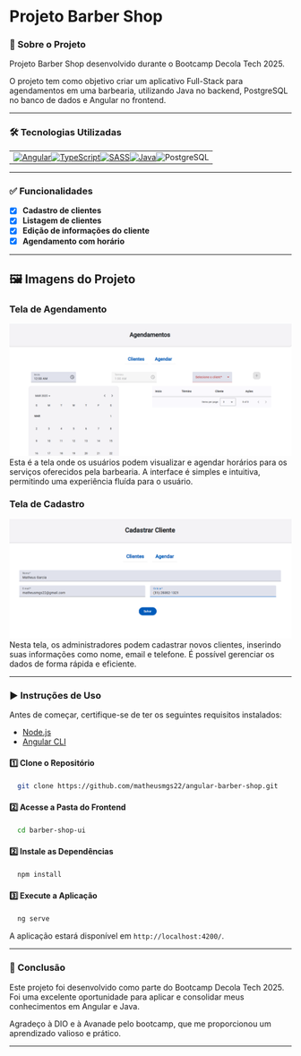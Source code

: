 # Projeto Barber Shop

### 📍 Sobre o Projeto

Projeto Barber Shop desenvolvido durante o Bootcamp Decola Tech 2025.

O projeto tem como objetivo criar um aplicativo Full-Stack para agendamentos em uma barbearia, utilizando Java no backend, PostgreSQL no banco de dados e Angular no frontend.

---

### 🛠️ Tecnologias Utilizadas

|  |
|-------------|
| <a href="https://angular.io/"><img src="https://skillicons.dev/icons?i=angular" alt="Angular"/></a><a href="https://www.typescriptlang.org/"><img src="https://skillicons.dev/icons?i=typescript" alt="TypeScript"/></a><a href="https://sass-lang.com/"><img src="https://skillicons.dev/icons?i=sass" alt="SASS"/></a><a href="https://www.java.com/"><img src="https://skillicons.dev/icons?i=java" alt="Java"/></a><img src="https://skillicons.dev/icons?i=postgresql" alt="PostgreSQL" title="PostgreSQL"/></a>

---

### ✅ Funcionalidades

- [x] **Cadastro de clientes**
- [x] **Listagem de clientes**
- [x] **Edição de informações do cliente**
- [x] **Agendamento com horário**

---

## 🖼️ Imagens do Projeto

### Tela de Agendamento
![Tela de Agendamento](./assets/tela_de_agendamento.png)
Esta é a tela onde os usuários podem visualizar e agendar horários para os serviços oferecidos pela barbearia. A interface é simples e intuitiva, permitindo uma experiência fluída para o usuário.

### Tela de Cadastro
![Tela de Cadastro](./assets/tela_de_cadastro.png)
Nesta tela, os administradores podem cadastrar novos clientes, inserindo suas informações como nome, email e telefone. É possível gerenciar os dados de forma rápida e eficiente.

---

### ▶️ Instruções de Uso

Antes de começar, certifique-se de ter os seguintes requisitos instalados:
- [Node.js](https://nodejs.org/en/download/)
- [Angular CLI](https://angular.io/cli)

#### 1️⃣ Clone o Repositório
```sh
  git clone https://github.com/matheusmgs22/angular-barber-shop.git

```

#### 2️⃣ Acesse a Pasta do Frontend
```sh
  cd barber-shop-ui
```

#### 2️⃣ Instale as Dependências
```sh
  npm install
```

#### 3️⃣ Execute a Aplicação
```sh
  ng serve
```

A aplicação estará disponível em `http://localhost:4200/`.

---

### 🎯 Conclusão

Este projeto foi desenvolvido como parte do Bootcamp Decola Tech 2025. Foi uma excelente oportunidade para aplicar e consolidar meus conhecimentos em Angular e Java.

Agradeço à DIO e à Avanade pelo bootcamp, que me proporcionou um aprendizado valioso e prático.

---

